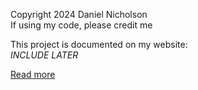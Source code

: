 Copyright 2024 Daniel Nicholson\
If using my code, please credit me

This project is documented on my website:\
*INCLUDE LATER*

[Read more](https://en.wikipedia.org/wiki/Lyapunov_fractal)
